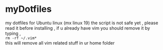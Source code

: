 # myDotfiles
my dotfiles for Ubuntu linux (mx linux 19)
the script is not safe yet , please read it before installing ,
if u already have vim you should remove it by typing ,
<br><code>rm -rf ~/.vim*</code><br>
this will remove all vim related stuff in ur home folder
